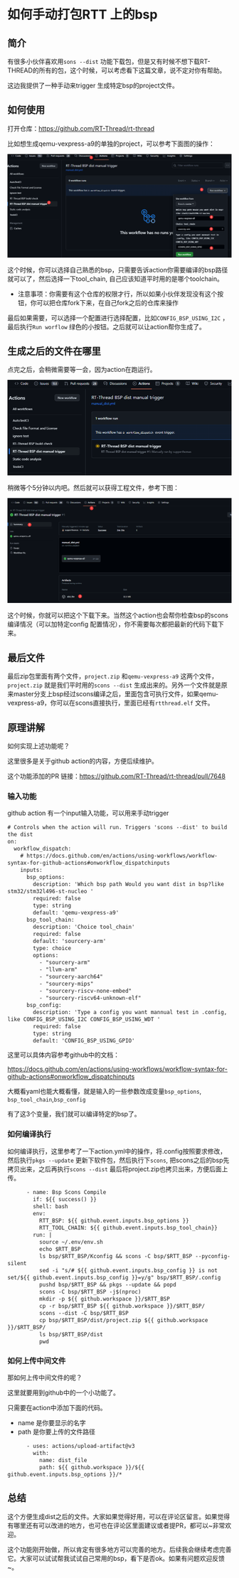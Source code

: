 # 如何手动打包RTT 上的bsp

## 简介

有很多小伙伴喜欢用`sons --dist` 功能下载包，但是又有时候不想下载RT-THREAD的所有的包，这个时候，可以考虑看下这篇文章，说不定对你有帮助。

这边我提供了一种手动来trigger 生成特定bsp的project文件。

## 如何使用

打开仓库：https://github.com/RT-Thread/rt-thread

比如想生成qemu-vexpress-a9的单独的project，可以参考下面图的操作：

![image-20230611083740485](images/image-20230611083740485.png)

这个时候，你可以选择自己熟悉的bsp，只需要告诉action你需要编译的bsp路径就可以了，然后选择一下tool_chain, 自己应该知道平时用的是哪个toolchain。

- 注意事项：你需要有这个仓库的权限才行，所以如果小伙伴发现没有这个按钮，你可以把仓库fork下来，在自己fork之后的仓库来操作

最后如果需要，可以选择一个配置进行选择配置，比如`CONFIG_BSP_USING_I2C` ，最后执行`Run worflow` 绿色的小按钮。之后就可以让action帮你生成了。

## 生成之后的文件在哪里

点完之后，会稍微需要等一会，因为action在跑运行。

![image-20230611084022124](images/image-20230611084022124.png)

稍微等个5分钟以内吧。然后就可以获得工程文件，参考下图：

![image-20230611084324727](images/image-20230611084324727.png)

这个时候，你就可以把这个下载下来。当然这个action也会帮你检查bsp的scons编译情况（可以加特定config 配置情况），你不需要每次都把最新的代码下载下来。

## 最后文件

最后zip包里面有两个文件，`project.zip` 和`qemu-vexpress-a9` 这两个文件，`project.zip` 就是我们平时用的`scons --dist` 生成出来的。另外一个文件就是原来master分支上bsp经过scons编译之后，里面包含可执行文件，如果qemu-vexpress-a9，你可以在scons直接执行，里面已经有`rtthread.elf` 文件。



## 原理讲解

如何实现上述功能呢？

这里很多是关于github action的内容，方便后续维护。

这个功能添加的PR 链接：https://github.com/RT-Thread/rt-thread/pull/7648

### 输入功能

github action 有一个input输入功能，可以用来手动trigger

```
# Controls when the action will run. Triggers 'scons --dist' to build the dist
on:
  workflow_dispatch:
    # https://docs.github.com/en/actions/using-workflows/workflow-syntax-for-github-actions#onworkflow_dispatchinputs
    inputs:
      bsp_options:
        description: 'Which bsp path Would you want dist in bsp?like stm32/stm32l496-st-nucleo '
        required: false
        type: string
        default: 'qemu-vexpress-a9'
      bsp_tool_chain:
        description: 'Choice tool_chain'
        required: false
        default: 'sourcery-arm'
        type: choice
        options:
          - "sourcery-arm"
          - "llvm-arm"
          - "sourcery-aarch64"
          - "sourcery-mips"
          - "sourcery-riscv-none-embed"
          - "sourcery-riscv64-unknown-elf"
      bsp_config:
        description: 'Type a config you want mannual test in .config, like CONFIG_BSP_USING_I2C CONFIG_BSP_USING_WDT '
        required: false
        type: string
        default: 'CONFIG_BSP_USING_GPIO'
```

这里可以具体内容参考github中的文档：

https://docs.github.com/en/actions/using-workflows/workflow-syntax-for-github-actions#onworkflow_dispatchinputs

大概看yaml也能大概看懂，就是输入的一些参数改成变量`bsp_options`, `bsp_tool_chain`,`bsp_config`

有了这3个变量，我们就可以编译特定的bsp了。

### 如何编译执行

如何编译执行，这里参考了一下action.yml中的操作，将.config按照要求修改，然后执行`pkgs --update` 更新下软件包，然后执行下`scons`,  把scons之后的bsp先拷贝出来，之后再执行`scons --dist` 最后将project.zip也拷贝出来，方便后面上传。

```
      - name: Bsp Scons Compile
        if: ${{ success() }}
        shell: bash
        env:
          RTT_BSP: ${{ github.event.inputs.bsp_options }}
          RTT_TOOL_CHAIN: ${{ github.event.inputs.bsp_tool_chain}}
        run: |
          source ~/.env/env.sh
          echo $RTT_BSP
          ls bsp/$RTT_BSP/Kconfig && scons -C bsp/$RTT_BSP --pyconfig-silent
          sed -i "s/# ${{ github.event.inputs.bsp_config }} is not set/${{ github.event.inputs.bsp_config }}=y/g" bsp/$RTT_BSP/.config
          pushd bsp/$RTT_BSP && pkgs --update && popd
          scons -C bsp/$RTT_BSP -j$(nproc) 
          mkdir -p ${{ github.workspace }}/$RTT_BSP 
          cp -r bsp/$RTT_BSP ${{ github.workspace }}/$RTT_BSP/
          scons --dist -C bsp/$RTT_BSP
          cp bsp/$RTT_BSP/dist/project.zip ${{ github.workspace }}/$RTT_BSP/
          ls bsp/$RTT_BSP/dist
          pwd
```



### 如何上传中间文件

那如何上传中间文件的呢？

这里就要用到github中的一个小功能了。

只需要在action中添加下面的代码。

- name 是你要显示的名字
- path 是你要上传的文件路径

```
      - uses: actions/upload-artifact@v3
        with:
          name: dist_file
          path: ${{ github.workspace }}/${{ github.event.inputs.bsp_options }}/*
```

## 总结

这个方便生成dist之后的文件。大家如果觉得好用，可以在评论区留言。如果觉得有哪里还有可以改进的地方，也可也在评论区里面建议或者提PR，都可以~非常欢迎。

这个功能刚开始做，所以肯定有很多地方可以完善的地方。后续我会继续考虑完善它。大家可以试试帮我试试自己常用的bsp，看下是否ok。如果有问题欢迎反馈~。